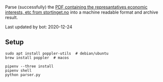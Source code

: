 Parse (successfully) the [PDF containing the represantatives economic interests, etc from stortinget.no](https://www.stortinget.no/no/Stortinget-og-demokratiet/Representantene/Okonomiske-interesser/) into a machine readable format and archive result.

Last updated by bot: 2020-12-24

## Setup
    sudo apt install poppler-utils  # debian/ubuntu
    brew install poppler  # macos

    pipenv --three install
    pipenv shell
    python parser.py
